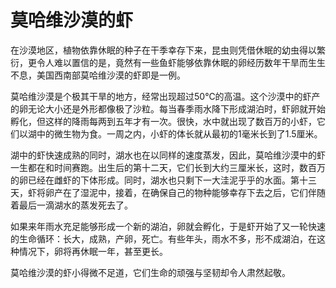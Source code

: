 # 莫哈维沙漠的虾

在沙漠地区，植物依靠休眠的种子在干季幸存下来，昆虫则凭借休眠的幼虫得以繁衍，更令人难以置信的是，竟然有一些鱼虾能够依靠休眠的卵经历数年干旱而生生不息，美国西南部莫哈维沙漠的虾即是一例。 

莫哈维沙漠是个极其干旱的地方，经常出现超过50℃的高温。这个沙漠中的虾产的卵无论大小还是外形都像极了沙粒。每当春季雨水降下形成湖泊时，虾卵就开始孵化，但这样的降雨每两到五年才有一次。很快，水中就出现了数百万的小虾，它们以湖中的微生物为食。一周之内，小虾的体长就从最初的1毫米长到了1.5厘米。 

湖中的虾快速成熟的同时，湖水也在以同样的速度蒸发，因此，莫哈维沙漠中的虾一生都在和时间赛跑。出生后的第十二天，它们长到大约三厘米长，这时，数百万的卵已经在雌虾的下体形成。同时，湖水也只剩下一大洼泥乎乎的水面。第十三天，虾将卵产在了湿泥中，接着，在确保自己的物种能够幸存下去之后，它们伴随着最后一滴湖水的蒸发死去了。 

如果来年雨水充足能够形成一个新的湖泊，卵就会孵化，于是虾开始了又一轮快速的生命循环：长大，成熟，产卵，死亡。有些年头，雨水不多，形不成湖泊，在这种情况下，卵将再休眠一年，甚至更长。 

莫哈维沙漠的虾小得微不足道，它们生命的顽强与坚韧却令人肃然起敬。